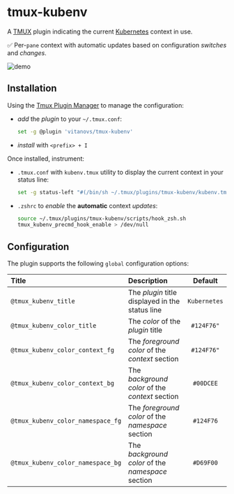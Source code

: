 # tmux-kubenv

A [TMUX](https://github.com/tmux/tmux) plugin indicating the current [Kubernetes](https://kubernetes.io) context in use.

:white_check_mark: Per-`pane` context with automatic updates based on configuration _switches_ and _changes_.

![demo](https://github.com/vitanovs/tmux-kubenv/blob/main/docs/media/tmux_kubenv_demo.gif)

## Installation

Using the [Tmux Plugin Manager](https://github.com/tmux-plugins/tpm) to manage the configuration:

- _add_ the _plugin_ to your `~/.tmux.conf`:

  ```sh
  set -g @plugin 'vitanovs/tmux-kubenv'
  ```

- _install_ with `<prefix> + I`

Once installed, instrument:

- `.tmux.conf` with `kubenv.tmux` utility to display the current context in your status line:

  ```sh
  set -g status-left "#(/bin/sh ~/.tmux/plugins/tmux-kubenv/kubenv.tmux)"
  ```

- `.zshrc` to _enable_ the __automatic__ context _updates_:

  ```sh
  source ~/.tmux/plugins/tmux-kubenv/scripts/hook_zsh.sh
  tmux_kubenv_precmd_hook_enable > /dev/null
  ```

## Configuration

The plugin supports the following `global` configuration options:

| Title                             | Description                                       |  Default     |
| :-------------------------------- | :------------------------------------------------ | :----------: |
| `@tmux_kubenv_title`              | The _plugin_ title displayed in the status line   | `Kubernetes` |
| `@tmux_kubenv_color_title`        | The _color_ of the _plugin_ title                 | `#124F76"`   |
| `@tmux_kubenv_color_context_fg`   | The _foreground color_ of the _context_ section   | `#124F76"`   |
| `@tmux_kubenv_color_context_bg`   | The _background color_ of the _context_ section   | `#00DCEE`    |
| `@tmux_kubenv_color_namespace_fg` | The _foreground color_ of the _namespace_ section | `#124F76`    |
| `@tmux_kubenv_color_namespace_bg` | The _background color_ of the _namespace_ section | `#D69F00`    |
